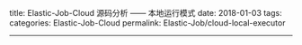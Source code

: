 title: Elastic-Job-Cloud 源码分析 —— 本地运行模式
date: 2018-01-03
tags:
categories: Elastic-Job-Cloud
permalink: Elastic-Job/cloud-local-executor

-------
